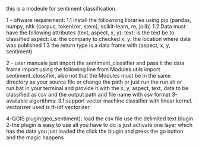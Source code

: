 this is a modeule for sentiment classification.

1 - oftware requirement:
1.1 install the followning libraries using pip (pandas, numpy, nltk {corpus, tokenizer, stem}, scikit-learn, re, jolib)
1.2 Data must have the following attributes (text, aspect, x, y):
    text: is the text be to classified
    aspect: i.e. the company to checked
    x, y: the location where date was published
1.3 the return type is a data frame with (aspect, x, y, sentiment)

2 - user manuale
just import the sentiment_classifier and pass it the data frame import using the following line from Modules.utils import sentiment_clossifier, also not that the Modules must be in the same directory as your source file or change the path
or just run the run.sh or run.bat in your terminal and provide it with the x, y, aspect, text, data to be classified as csv and the  output path and file name with csv format
3-available algorithms:
    3.1:support vector machine classifier with linear kernel.
    vectorizer used is tf-idf vectorizer
    
4-QGIS plugin(geo_sentiment):
	load the csv file use the delimited text blugin
	2-the plugin is easy to use all you have to do is just activate one layer which has the data you just loaded the click the blugin and press 		the go button and the magic happens
